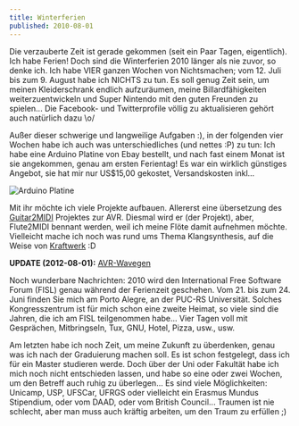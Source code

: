 ```yaml
---
title: Winterferien
published: 2010-08-01
---
```


Die verzauberte Zeit ist gerade gekommen (seit ein Paar Tagen, eigentlich).
Ich habe Ferien! Doch sind die Winterferien 2010 länger als nie zuvor, so denke ich.
Ich habe VIER ganzen Wochen von Nichtsmachen; vom 12. Juli bis zum 9. August habe ich NICHTS zu tun.
Es soll genug Zeit sein, um meinen Kleiderschrank endlich aufzuräumen,
meine Billardfähigkeiten weiterzuentwickeln und Super Nintendo mit den guten Freunden zu spielen...
Die Facebook- und Twitterprofile völlig zu aktualisieren gehört auch natürlich dazu \o/

Außer dieser schwerige und langweilige Aufgaben :),
in der folgenden vier Wochen habe ich auch was unterschiedliches (und nettes :P) zu tun:
Ich habe eine Arduino Platine von Ebay bestellt, und nach fast einem Monat ist sie angekommen, genau am ersten Ferientag!
Es war ein wirklich günstiges Angebot, sie hat mir nur US\$15,00 gekostet, Versandskosten inkl...

![Arduino Platine](/files/imgs/2010-08_arduino316.jpg)

Mit ihr möchte ich viele Projekte aufbauen.
Allererst eine übersetzung des [Guitar2MIDI](/pt/blog/ac/guitar2midi) Projektes zur AVR.
Diesmal wird er (der Projekt), aber, Flute2MIDI bennant werden, weil ich meine Flöte damit aufnehmen möchte.
Vielleicht mache ich noch was rund ums Thema Klangsynthesis,
auf die Weise von [Kraftwerk][1] :D

**UPDATE (2012-08-01):** [AVR-Wavegen](https://github.com/joaopizani/avr-wavegen)

Noch wunderbare Nachrichten: 2010 wird den International Free Software Forum (FISL) genau während der Ferienzeit geschehen.
Vom 21. bis zum 24. Juni finden Sie mich am Porto Alegre, an der PUC-RS Universität.
Solches Kongresszentrum ist für mich schon eine zweite Heimat, so viele sind die Jahren, die ich am FISL teilgenommen habe...
Vier Tagen voll mit Gesprächen, Mitbringseln, Tux, GNU, Hotel, Pizza, usw., usw.

Am letzten habe ich noch Zeit, um meine Zukunft zu überdenken, genau was ich nach der Graduierung machen soll.
Es ist schon festgelegt, dass ich für ein Master studieren werde.
Doch über der Uni oder Fakultät habe ich mich noch nicht entschieden lassen,
und habe so eine oder zwei Wochen, um den Betreff auch ruhig zu überlegen...
Es sind viele Möglichkeiten:
Unicamp, USP, UFSCar, UFRGS oder vielleicht ein Erasmus Mundus Stipendium, oder vom DAAD, oder vom British Council...
Traumen ist nie schlecht, aber man muss auch kräftig arbeiten, um den Traum zu erfüllen ;)

[1]: <http://www.youtube.com/watch?v=S6235wlQ38w>
